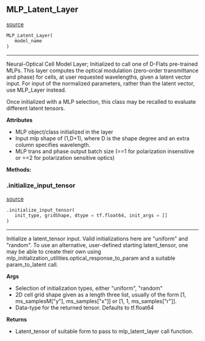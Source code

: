 #


## MLP_Latent_Layer
[source](https://github.com/DeanHazineh/DFlat_Private/blob/master/DFlat_Private/src/neural_optical_layer/neural_optical_layers.py/#L11)
```python 
MLP_Latent_Layer(
   model_name
)
```


---
Neural-Optical Cell Model Layer; Initialized to call one of D-Flats pre-trained MLPs. This layer computes the
optical modulation (zero-order transmittance and phase) for cells, at user requested wavelengths, given a latent
vector input. For input of the normalized parameters, rather than the latent vector, use MLP_Layer instead. 

Once initialized with a MLP selection, this class may be recalled to evaluate different latent tensors.


**Attributes**

* MLP object/class initialized in the layer
* Input mlp shape of (1,D+1), where D is the shape degree and an extra column 
    specifies wavelength.  
* MLP trans and phase output batch size (==1 for polarization insensitive or ==2 for 
    polarization sensitive optics)



**Methods:**


### .initialize_input_tensor
[source](https://github.com/DeanHazineh/DFlat_Private/blob/master/DFlat_Private/src/neural_optical_layer/neural_optical_layers.py/#L90)
```python
.initialize_input_tensor(
   init_type, gridShape, dtype = tf.float64, init_args = []
)
```

---
Initialize a latent_tensor input. Valid initializations here are "uniform" and "random". To use an 
alternative, user-defined starting latent_tensor, one may be able to create their own 
using mlp_initialization_utilities.optical_response_to_param and a suitable param_to_latent call.


**Args**

* Selection of initialization types, either "uniform", "random"
* 2D cell grid shape given as a length three list, usually of the form [1, ms_samplesM["y"], ms_samples["x"]] or [1, 1, ms_samples["r"]]. 
* Data-type for the returned tensor. Defaults to tf.float64


**Returns**

* Latent_tensor of suitable form to pass to mlp_latent_layer call function.

